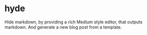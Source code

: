 # hyde
Hide markdown, by providing a rich Medium style editor, that outputs markdown. And generate a new blog post from a template.
